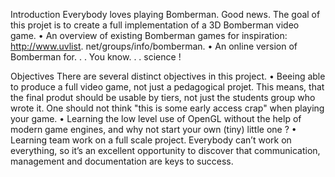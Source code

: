 Introduction
Everybody loves playing Bomberman. Good news. The goal of this projet is to create a
full implementation of a 3D Bomberman video game.
• An overview of existing Bomberman games for inspiration: http://www.uvlist.
net/groups/info/bomberman.
• An online version of Bomberman for. . . You know. . . science !

Objectives
There are several distinct objectives in this project.
• Beeing able to produce a full video game, not just a pedagogical projet. This means,
that the final produt should be usable by tiers, not just the students group who
wrote it. One should not think "this is some early access crap" when playing your
game.
• Learning the low level use of OpenGL without the help of modern game engines, and
why not start your own (tiny) little one ?
• Learning team work on a full scale project. Everybody can’t work on everything,
so it’s an excellent opportunity to discover that communication, management and
documentation are keys to success.